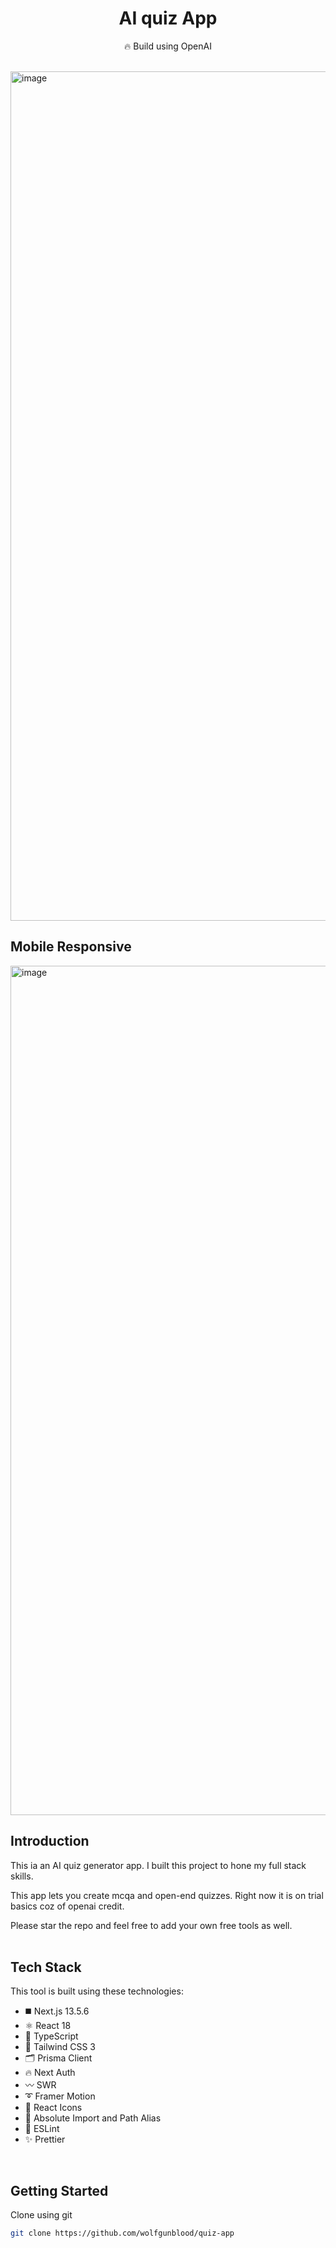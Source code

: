 <div align="center">
  <h1>AI quiz App</h1>
  <p>🔥 Build using OpenAI</p>

</div>
<br />

<img width="1359" alt="image" src="https://utfs.io/f/409ea4ef-ea23-44fd-a025-4d7298abdd61-ha88du.png">

## Mobile Responsive

<img width="1359" alt="image" src="https://utfs.io/f/7f4d345f-1e4b-4f19-8120-18c3da7425df-awd6p7.png">

## Introduction

This ia an AI quiz generator app.
I built this project to hone my full stack skills.

This app lets you create mcqa and open-end quizzes.
Right now it is on trial basics coz of openai credit.

Please star the repo and feel free to add your own free tools as well.
<br /><br /> 

## Tech Stack

This tool is built using these technologies:

- ◼️ Next.js 13.5.6
- ⚛️ React 18
- 🔰 TypeScript
- 💠 Tailwind CSS 3
- 🗂 Prisma Client
- 🔥 Next Auth
- 〰️ SWR
- ➰ Framer Motion
- 💢 React Icons
- 🧿 Absolute Import and Path Alias
- 📏 ESLint
- ✨ Prettier

<br />

## Getting Started

 Clone using git

   ```bash
   git clone https://github.com/wolfgunblood/quiz-app
   ```




